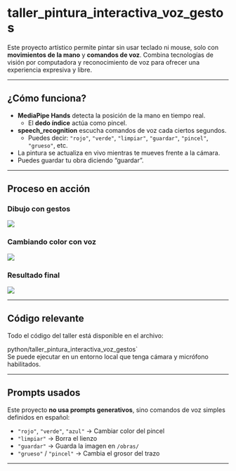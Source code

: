 # taller_pintura_interactiva_voz_gestos

Este proyecto artístico permite pintar sin usar teclado ni mouse, solo con **movimientos de la mano** y **comandos de voz**. Combina tecnologías de visión por computadora y reconocimiento de voz para ofrecer una experiencia expresiva y libre.

---

## ¿Cómo funciona?

- **MediaPipe Hands** detecta la posición de la mano en tiempo real.
  - El **dedo índice** actúa como pincel.
- **speech_recognition** escucha comandos de voz cada ciertos segundos.
  - Puedes decir: `"rojo"`, `"verde"`, `"limpiar"`, `"guardar"`, `"pincel"`, `"grueso"`, etc.
- La pintura se actualiza en vivo mientras te mueves frente a la cámara.
- Puedes guardar tu obra diciendo “guardar”.

---

## Proceso en acción

### Dibujo con gestos
![](images/1.jpg)

### Cambiando color con voz
![](images/2.jpg)

### Resultado final
![](images/3.jpg)

---

## Código relevante

Todo el código del taller está disponible en el archivo:

python/taller_pintura_interactiva_voz_gestos`  
Se puede ejecutar en un entorno local que tenga cámara y micrófono habilitados.

---

## Prompts usados

Este proyecto **no usa prompts generativos**, sino comandos de voz simples definidos en español:

- `"rojo"`, `"verde"`, `"azul"` → Cambiar color del pincel
- `"limpiar"` → Borra el lienzo
- `"guardar"` → Guarda la imagen en `/obras/`
- `"grueso"` / `"pincel"` → Cambia el grosor del trazo

---

